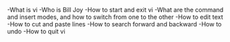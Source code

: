 -What is vi
-Who is Bill Joy
-How to start and exit vi
-What are the command and insert modes, and how to switch from one to the other
-How to edit text
-How to cut and paste lines
-How to search forward and backward
-How to undo
-How to quit vi
